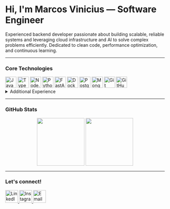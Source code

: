 <h1 align="left"> Hi, I'm Marcos Vinicius — Software Engineer</h1>

<p align="left">
  Experienced backend developer passionate about building scalable, reliable systems and leveraging cloud infrastructure and AI to solve complex problems efficiently. Dedicated to clean code, performance optimization, and continuous learning. 
</p>

---

###  Core Technologies

<div align="left">
  <img src="https://cdn.jsdelivr.net/gh/devicons/devicon/icons/javascript/javascript-original.svg" height="35" alt="JavaScript" />
  <img src="https://cdn.jsdelivr.net/gh/devicons/devicon/icons/typescript/typescript-original.svg" height="35" alt="TypeScript" />
  <img src="https://cdn.jsdelivr.net/gh/devicons/devicon/icons/nodejs/nodejs-original.svg" height="35" alt="Node.js" />
  <img src="https://cdn.jsdelivr.net/gh/devicons/devicon/icons/python/python-original.svg" height="35" alt="Python" />
  <img src="https://cdn.jsdelivr.net/gh/devicons/devicon/icons/fastapi/fastapi-original.svg" height="35" alt="FastAPI" />
  <img src="https://cdn.jsdelivr.net/gh/devicons/devicon/icons/docker/docker-original.svg" height="35" alt="Docker" />
  <img src="https://cdn.jsdelivr.net/gh/devicons/devicon/icons/postgresql/postgresql-original.svg" height="35" alt="PostgreSQL" />
  <img src="https://cdn.jsdelivr.net/gh/devicons/devicon/icons/mongodb/mongodb-original.svg" height="35" alt="MongoDB" />
  <img src="https://cdn.jsdelivr.net/gh/devicons/devicon/icons/git/git-original.svg" height="35" alt="Git" />
  <img src="https://cdn.jsdelivr.net/gh/devicons/devicon/icons/github/github-original.svg" height="35" alt="GitHub" />
</div>

<details>
<summary> Additional Experience</summary>

<div align="left">
  <img src="https://cdn.jsdelivr.net/gh/devicons/devicon/icons/kotlin/kotlin-original.svg" height="30" alt="Kotlin" />
  <img src="https://cdn.jsdelivr.net/gh/devicons/devicon/icons/laravel/laravel-original.svg" height="30" alt="Laravel" />
  <img src="https://cdn.jsdelivr.net/gh/devicons/devicon/icons/php/php-original.svg" height="30" alt="PHP" />
  <img src="https://cdn.jsdelivr.net/gh/devicons/devicon/icons/cplusplus/cplusplus-original.svg" height="30" alt="C++" />
  <img src="https://cdn.jsdelivr.net/gh/devicons/devicon/icons/tensorflow/tensorflow-original.svg" height="30" alt="TensorFlow" />
  <img src="https://cdn.jsdelivr.net/gh/devicons/devicon/icons/opencv/opencv-original.svg" height="30" alt="OpenCV" />
  <img src="https://cdn.jsdelivr.net/gh/devicons/devicon/icons/numpy/numpy-original.svg" height="30" alt="NumPy" />
  <img src="https://cdn.jsdelivr.net/gh/devicons/devicon/icons/pandas/pandas-original.svg" height="30" alt="Pandas" />
</div>
</details>

---

###  GitHub Stats

<div align="center">
  <img src="https://github-readme-stats.vercel.app/api?username=MarcossVini&show_icons=true&count_private=true&theme=dracula" height="150" />
  <img src="https://github-readme-stats.vercel.app/api/top-langs?username=MarcossVini&layout=compact&langs_count=6&theme=dracula" height="150" />
</div>

---

###  Let's connect!

<div align="left">
  <a href="https://www.linkedin.com/in/engmarcosvncs/" target="_blank" aria-label="LinkedIn">
    <img src="https://raw.githubusercontent.com/maurodesouza/profile-readme-generator/master/src/assets/icons/social/linkedin/default.svg" width="40" alt="LinkedIn" />
  </a>
  <a href="https://www.instagram.com/_marcossvncs/" target="_blank" aria-label="Instagram">
    <img src="https://raw.githubusercontent.com/maurodesouza/profile-readme-generator/master/src/assets/icons/social/instagram/default.svg" width="40" alt="Instagram" />
  </a>
  <a href="mailto:marcos.vinisoft@gmail.com" target="_blank" aria-label="Email">
    <img src="https://raw.githubusercontent.com/maurodesouza/profile-readme-generator/master/src/assets/icons/social/gmail/default.svg" width="40" alt="Email" />
  </a>
</div>
